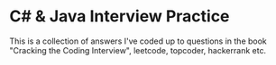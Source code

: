 # C# & Java Interview Practice

This is a collection of answers I've coded up to questions in the book "Cracking the Coding Interview", leetcode, topcoder, hackerrank etc.
